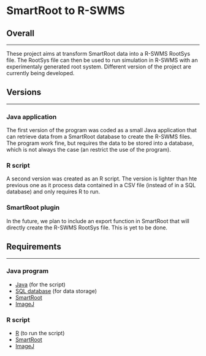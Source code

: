 # SmartRoot to R-SWMS

## Overall
---

These project aims at transform SmartRoot data into a R-SWMS RootSys file.
The RootSys file can then be used to run simulation in R-SWMS with an experimentaly generated root system. Different version of the project are currently being developed.



## Versions
---

### Java application	

The first version of the program was coded as a small Java application that can retrieve data from a SmartRoot database to create the R-SWMS files. The program work fine, but requires the data to be stored into a database, which is not always the case (an restrict the use of the program).

### R script

A second version was created as an R script. The version is lighter than hte previous one as it process data contained in a CSV file (instead of in a SQL database) and only requires R to run.

### SmartRoot plugin

In the future, we plan to include an export function in SmartRoot that will directly create the R-SWMS RootSys file. This is yet to be done.
 



## Requirements
---

### Java program

- [Java](http://www.java.com/en/) (for the script)
- [SQL database](http://www.mysql.com/) (for data storage)
- [SmartRoot](http://www.uclouvain.be/en-smartroot)
- [ImageJ](http://rsb.info.nih.gov/ij/index.html)

### R script

- [R](http://www.r-project.org/) (to run the script)
- [SmartRoot](http://www.uclouvain.be/en-smartroot)
- [ImageJ](http://rsb.info.nih.gov/ij/index.html) 
